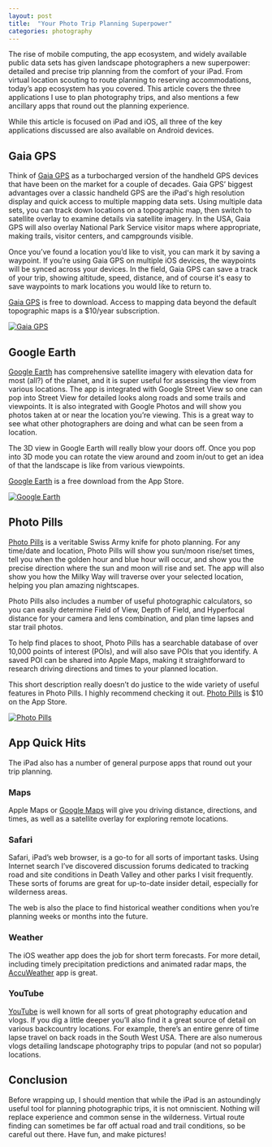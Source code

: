 ```yaml
---
layout: post
title:  "Your Photo Trip Planning Superpower"
categories: photography
---
```

The rise of mobile computing, the app ecosystem, and widely available public data sets has given landscape photographers a new superpower: detailed and precise trip planning from the comfort of your iPad. From virtual location scouting to route planning to reserving accommodations, today’s app ecosystem has you covered. This article covers the three applications I use to plan photography trips, and also mentions a few ancillary apps that round out the planning experience.

While this article is focused on iPad and iOS, all three of the key applications discussed are also available on Android devices.

## Gaia GPS

Think of [Gaia GPS](https://itunes.apple.com/us/app/gaia-gps-hiking-hunting-maps/id1201979492?mt=8) as a turbocharged version of the handheld GPS devices that have been on the market for a couple of decades. Gaia GPS’ biggest advantages over a classic handheld GPS are the iPad's high resolution display and quick access to multiple mapping data sets. Using multiple data sets, you can track down locations on a topographic map, then switch to satellite overlay to examine details via satellite imagery. In the USA, Gaia GPS will also overlay National Park Service visitor maps where appropriate, making trails, visitor centers, and campgrounds visible.

Once you’ve found a location you’d like to visit, you can mark it by saving a waypoint. If you’re using Gaia GPS on multiple iOS devices, the waypoints will be synced across your devices. In the field, Gaia GPS can save a track of your trip, showing altitude, speed, distance, and of course it's easy to save waypoints to mark locations you would like to return to.

[Gaia GPS](https://itunes.apple.com/us/app/gaia-gps-hiking-hunting-maps/id1201979492?mt=8) is free to download. Access to mapping data beyond the default topographic maps is a $10/year subscription.

<a href="https://itunes.apple.com/us/app/gaia-gps-hiking-hunting-maps/id1201979492?mt=8"><img src="https://i.imgur.com/Tnf7Z0h.jpg" title="Gaia GPS" /></a>

## Google Earth

[Google Earth](https://itunes.apple.com/us/app/google-earth/id293622097?mt=8) has comprehensive satellite imagery with elevation data for most (all?) of the planet, and it is super useful for assessing the view from various locations. The app is integrated with Google Street View so one can pop into Street View for detailed looks along roads and some trails and viewpoints. It is also integrated with Google Photos and will show you photos taken at or near the location you’re viewing. This is a great way to see what other photographers are doing and what can be seen from a location.

The 3D view in Google Earth will really blow your doors off. Once you pop into 3D mode you can rotate the view around and zoom in/out to get an idea of that the landscape is like from various viewpoints.

[Google Earth](https://itunes.apple.com/us/app/google-earth/id293622097?mt=8) is a free download from the App Store.

<a href="https://itunes.apple.com/us/app/google-earth/id293622097?mt=8"><img src="https://i.imgur.com/jy5ZpvI.jpg" title="Google Earth" /></a>

## Photo Pills

[Photo Pills](https://itunes.apple.com/us/app/photopills/id596026805?mt=8) is a veritable Swiss Army knife for photo planning. For any time/date and location, Photo Pills will show you sun/moon rise/set times, tell you when the golden hour and blue hour will occur, and show you the precise direction where the sun and moon will rise and set. The app will also show you how the Milky Way will traverse over your selected location, helping you plan amazing nightscapes.

Photo Pills also includes a number of useful photographic calculators, so you can easily determine Field of View, Depth of Field, and Hyperfocal distance for your camera and lens combination, and plan time lapses and star trail photos.

To help find places to shoot, Photo Pills has a searchable database of over 10,000 points of interest (POIs), and will also save POIs that you identify. A saved POI can be shared into Apple Maps, making it straightforward to research driving directions and times to your planned location.

This short description really doesn’t do justice to the wide variety of useful features in Photo Pills. I highly recommend checking it out. [Photo Pills](https://itunes.apple.com/us/app/photopills/id596026805?mt=8) is $10 on the App Store.

<a href="https://itunes.apple.com/us/app/photopills/id596026805?mt=8"><img src="https://i.imgur.com/2ZRPyOE.jpg" title="Photo Pills" /></a>

## App Quick Hits

The iPad also has a number of general purpose apps that round out your trip planning.

### Maps

Apple Maps or [Google Maps](https://itunes.apple.com/us/app/google-maps-gps-navigation/id585027354?mt=8) will give you driving distance, directions, and times, as well as a satellite overlay for exploring remote locations.

### Safari

Safari, iPad’s web browser, is a go-to for all sorts of important tasks. Using Internet search I’ve discovered discussion forums dedicated to tracking road and site conditions in Death Valley and other parks I visit frequently. These sorts of forums are great for up-to-date insider detail, especially for wilderness areas.

The web is also the place to find historical weather conditions when you’re planning weeks or months into the future.

### Weather

The iOS weather app does the job for short term forecasts. For more detail, including timely precipitation predictions and animated radar maps, the [AccuWeather](https://itunes.apple.com/us/app/accuweather-weather-for-life/id300048137?mt=8) app is great.

### YouTube

[YouTube](https://itunes.apple.com/us/app/youtube-watch-listen-stream/id544007664?mt=8) is well known for all sorts of great photography education and vlogs. If you dig a little deeper you’ll also find it a great source of detail on various backcountry locations. For example, there’s an entire genre of time lapse travel on back roads in the South West USA. There are also numerous vlogs detailing landscape photography trips to popular (and not so popular) locations.

## Conclusion

Before wrapping up, I should mention that while the iPad is an astoundingly useful tool for planning photographic trips, it is not omniscient. Nothing will replace experience and common sense in the wilderness. Virtual route finding can sometimes be far off actual road and trail conditions, so be careful out there. Have fun, and make pictures!
